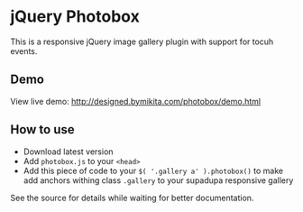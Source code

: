 jQuery Photobox
===============

This is a responsive jQuery image gallery plugin with support for tocuh events.

Demo
----

View live demo: http://designed.bymikita.com/photobox/demo.html

How to use
----------

* Download latest version
* Add `photobox.js` to your `<head>`
* Add this piece of code to your `$( '.gallery a' ).photobox()` to make add anchors withing class `.gallery` to your supadupa responsive gallery

See the source for details while waiting for better documentation.